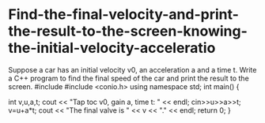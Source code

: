 # Find-the-final-velocity-and-print-the-result-to-the-screen-knowing-the-initial-velocity-acceleratio
Suppose a car has an initial velocity v0, an acceleration a and a time t. Write a C++ program to find the final speed of the car and print the result to the screen.
#include <iostream>
#include <conio.h>
using namespace std;
int main()
{

int v,u,a,t;
cout << "Tap toc v0, gain a, time t: " << endl;
cin>>u>>a>>t;
v=u+a*t;
cout << "The final valve is " << v << "." << endl;
return 0;
}
